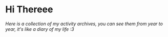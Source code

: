 <h1>Hi Thereee</h1>

<div>
  <p style="font-color: bold;"><i>Here is a collection of my activity archives, you can see them from year to year, it's like a diary of my life :3</i></p>
</div>
